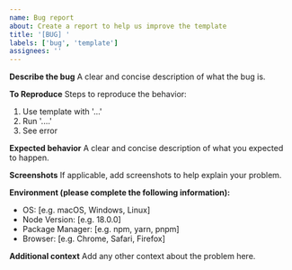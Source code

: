 ```yaml
---
name: Bug report
about: Create a report to help us improve the template
title: '[BUG] '
labels: ['bug', 'template']
assignees: ''
---
```


**Describe the bug**
A clear and concise description of what the bug is.

**To Reproduce**
Steps to reproduce the behavior:
1. Use template with '...'
2. Run '....'
3. See error

**Expected behavior**
A clear and concise description of what you expected to happen.

**Screenshots**
If applicable, add screenshots to help explain your problem.

**Environment (please complete the following information):**
 - OS: [e.g. macOS, Windows, Linux]
 - Node Version: [e.g. 18.0.0]
 - Package Manager: [e.g. npm, yarn, pnpm]
 - Browser: [e.g. Chrome, Safari, Firefox]

**Additional context**
Add any other context about the problem here.
